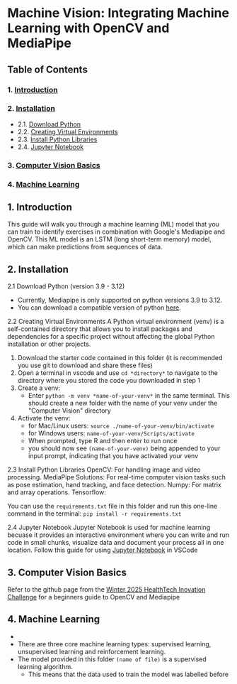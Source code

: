 # Machine Vision: Integrating Machine Learning with OpenCV and MediaPipe
## Table of Contents
### 1. [Introduction](#1.)
### 2. [Installation](#2.)
   - 2.1. [Download Python](#2.1)
   - 2.2. [Creating Virtual Environments](#2.2)
   - 2.3. [Install Python Libraries](#2.3)
   - 2.4. [Jupyter Notebook](#2.4)
### 3. [Computer Vision Basics](#3.)
### 4. [Machine Learning](#4.)

## 1. Introduction
This guide will walk you through a machine learning (ML) model that you can train to identify exercises in combination with Google's Mediapipe and OpenCV. This ML model is an LSTM (long short-term memory) model, which can make predictions from sequences of data. 

## 2. Installation
2.1 Download Python (version 3.9 - 3.12)
* Currently, Mediapipe is only supported on python versions 3.9 to 3.12.
* You can download a compatible version of python [here](https://www.python.org/downloads/).

2.2 Creating Virtual Environments
A Python virtual environment (venv) is a self-contained directory that allows you to install packages and dependencies for a specific project without affecting the global Python installation or other projects.
1. Download the starter code contained in this folder (it is recommended you use git to download and share these files)
2. Open a terminal in vscode and use `cd *directory*` to navigate to the directory where you stored the code you downloaded in step 1
3. Create a venv:
   * Enter `python -m venv *name-of-your-venv*` in the same terminal. This should create a new folder with the name of your venv under the "Computer Vision" directory
4. Activate the venv:
   * for Mac/Linux users: `source ./name-of-your-venv/bin/activate`
   * for Windows users: `name-of-your-venv/Scripts/activate`
   * When prompted, type R and then enter to run once
   * you should now see `(name-of-your-venv)` being appended to your input prompt, indicating that you have activated your venv

2.3 Install Python Libraries
OpenCV: For handling image and video processing.
MediaPipe Solutions: For real-time computer vision tasks such as pose estimation, hand tracking, and face detection.
Numpy: For matrix and array operations.
Tensorflow:

You can use the `requirements.txt` file in this folder and run this one-line command in the terminal: `pip install -r requirements.txt`

2.4 Jupyter Notebook
Jupyter Notebook is used for machine learning becuase it provides an interactive environment where you can write and run code in small chunks, visualize data and document your process all in one location.
Follow this guide for using [Jupyter Notebook](https://code.visualstudio.com/docs/datascience/jupyter-notebooks) in VSCode


## 3. Computer Vision Basics
Refer to the github page from the [Winter 2025 HealthTech Inovation Challenge](https://github.com/IdeasClinicUWaterloo/W25_HealthTech_Innovation_Challenge_Guides/blob/4b4f367f191157d8503dc93de521de78b7b8d533/Computer_Vision/GUIDE.md) for a beginners guide to OpenCV and Mediapipe

## 4. Machine Learning
*
* There are three core machine learning types: supervised learning, unsupervised learning and reinforcement learning.
* The model provided in this folder `(name of file)` is a supervised learning algorithm.
    * This means that the data used to train the model was labelled before 
